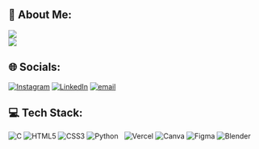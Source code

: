 ## 💫 About Me:
![](https://github-readme-streak-stats.herokuapp.com/?user=kishys&theme=dark&hide_border=true)<br/>
![](https://github-readme-stats.vercel.app/api/top-langs/?username=kishys&theme=dark&hide_border=true&include_all_commits=true&count_private=false&layout=compact)<br/>

## 🌐 Socials:
[![Instagram](https://img.shields.io/badge/Instagram-%23E4405F.svg?logo=Instagram&logoColor=white)](https://instagram.com/k1shxnsuh1) [![LinkedIn](https://img.shields.io/badge/LinkedIn-%230077B5.svg?logo=linkedin&logoColor=white)](https://linkedin.com/in/KishanSuhirthan) [![email](https://img.shields.io/badge/Email-D14836?logo=gmail&logoColor=white)](mailto:kishansuhirthan@gmail.com) 

## 💻 Tech Stack:
![C](https://img.shields.io/badge/c-%2300599C.svg?style=for-the-badge&logo=c&logoColor=white) ![HTML5](https://img.shields.io/badge/html5-%23E34F26.svg?style=for-the-badge&logo=html5&logoColor=white) ![CSS3](https://img.shields.io/badge/css3-%231572B6.svg?style=for-the-badge&logo=css3&logoColor=white) ![Python](https://img.shields.io/badge/python-3670A0?style=for-the-badge&logo=python&logoColor=ffdd54) &nbsp; ![Vercel](https://img.shields.io/badge/vercel-%23000000.svg?style=for-the-badge&logo=vercel&logoColor=white) ![Canva](https://img.shields.io/badge/Canva-%2300C4CC.svg?style=for-the-badge&logo=Canva&logoColor=white) ![Figma](https://img.shields.io/badge/figma-%23F24E1E.svg?style=for-the-badge&logo=figma&logoColor=white) ![Blender](https://img.shields.io/badge/blender-%23F5792A.svg?style=for-the-badge&logo=blender&logoColor=white) 



<!-- Proudly created with GPRM ( https://gprm.itsvg.in ) -->
